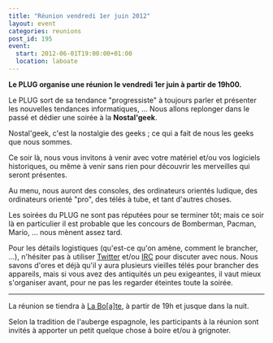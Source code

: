 ```yaml
---
title: "Réunion vendredi 1er juin 2012"
layout: event
categories: reunions
post_id: 195
event:
  start: 2012-06-01T19:00:00+01:00
  location: laboate
---
```

**Le PLUG organise une réunion le vendredi 1er juin à partir de 19h00.**

Le PLUG sort de sa tendance "progressiste" à toujours parler et présenter les nouvelles tendances informatiques, … Nous allons replonger dans le passé et dédier une soirée à la **Nostal'geek**.

Nostal'geek, c'est la nostalgie des geeks ; ce qui a fait de nous les geeks que nous sommes.

Ce soir là, nous vous invitons à venir avec votre matériel et/ou vos logiciels historiques, ou même à venir sans rien pour découvrir les merveilles qui seront présentes.

Au menu, nous auront des consoles, des ordinateurs orientés ludique, des ordinateurs orienté "pro", des télés à tube, et tant d'autres choses.

Les soirées du PLUG ne sont pas réputées pour se terminer tôt; mais ce soir là en particulier il est probable que les concours de Bomberman, Pacman, Mario, … nous mènent assez tard.

Pour les détails logistiques (qu'est-ce qu'on amène, comment le brancher, …), n'hésiter pas à utiliser [Twitter](http://twitter.com/plugfr) et/ou [IRC](/association/irc/) pour discuter avec nous. Nous savons d'ores et déjà qu'il y aura plusieurs vieilles télés pour brancher des appareils, mais si vous avez des antiquités un peu exigeantes, il vaut mieux s'organiser avant, pour ne pas les regarder éteintes toute la soirée.

----
La réunion se tiendra à [La Bo\[a\]te](http://laboate.com/), à partir de 19h et jusque dans la nuit.

Selon la tradition de l'auberge espagnole, les participants à la réunion sont invités à apporter un petit quelque chose à boire et/ou à grignoter.
